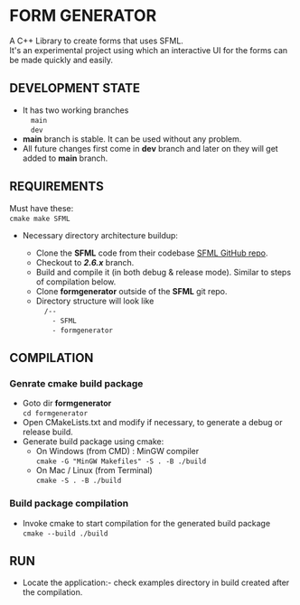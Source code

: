 # FORM GENERATOR

A C++ Library to create forms that uses SFML.  
It's an experimental project using which an interactive UI for the forms can be made quickly and easily.

## DEVELOPMENT STATE

* It has two working branches  
&emsp;```main```  
&emsp;```dev```  
* **main** branch is stable. It can be used without any problem.
* All future changes first come in **dev** branch and later on they will get added to **main** branch.

## REQUIREMENTS

Must have these:  
```cmake```&ensp;```make```&ensp;```SFML```

* Necessary directory architecture buildup:  
  
    * Clone the **SFML** code from their codebase [SFML GitHub repo](https://github.com/SFML/SFML/tree/2.6.x).  
    * Checkout to ***2.6.x*** branch.  
    * Build and compile it (in both debug & release mode). Similar to steps of compilation below.  
    * Clone **formgenerator** outside of the **SFML** git repo.  
    * Directory structure will look like  
    &emsp;```/--```  
    &emsp;&emsp;```- SFML```  
    &emsp;&emsp;```- formgenerator```  

## COMPILATION

### Genrate cmake build package

* Goto dir **formgenerator**  
```cd formgenerator```
* Open CMakeLists.txt and modify if necessary, to generate a debug or release build.
* Generate build package using cmake:
    * On Windows (from CMD) : MinGW compiler  
    ```cmake -G "MinGW Makefiles" -S . -B ./build```
    * On Mac / Linux (from Terminal)  
    ```cmake -S . -B ./build```

### Build package compilation

* Invoke cmake to start compilation for the generated build package  
```cmake --build ./build```

## RUN

* Locate the application:- check examples directory in build created after the compilation.

